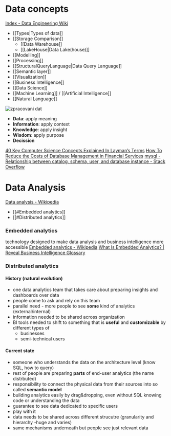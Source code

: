 # Data concepts

[Index - Data Engineering Wiki](https://dataengineering.wiki/Index)

- [[Types|Types of data]]
- [[Storage Comparison]]
	- [[Data Warehouse]]
	- [[LakeHouse|Data Lake(house)]]
- [[Modelling]]
- [[Processing]]
- [[StructuralQueryLanguage|Data Query Language]]
- [[Semantic layer]]
- [[Visualization]]
- [[Business Intelligence]]
- [[Data Science]]
- [[Machine Learning]] / [[Artificial Intelligence]]
- [[Natural Language]]


![zpracovani dat](https://upload.wikimedia.org/wikipedia/commons/e/ee/Relationship_of_data%2C_information_and_intelligence.png)


- **Data**: apply meaning
- **Information**: apply context
- **Knowledge**: apply insight
- **Wisdom**: apply purpose
- **Decission**

[40 Key Computer Science Concepts Explained In Layman’s Terms](https://carlcheo.com/compsci)
[How To Reduce the Costs of Database Management in Financial Services](https://www.percona.com/blog/how-to-reduce-the-costs-of-database-management-in-financial-services/)
[mysql - Relationship between catalog, schema, user, and database instance - Stack Overflow](https://stackoverflow.com/questions/7942520/relationship-between-catalog-schema-user-and-database-instance)


# Data Analysis

[Data analysis - Wikipedia](https://en.wikipedia.org/wiki/Data_analysis)
- [[#Embedded analytics]]
- [[#Distributed analytics]]

### Embedded analytics

technology designed to make data analysis and business intelligence more accessible
[Embedded analytics - Wikipedia](https://en.wikipedia.org/wiki/Embedded_analytics)
[What Is Embedded Analytics? | Reveal Business Intelligence Glossary](https://www.revealbi.io/glossary/embedded-analytics)

### Distributed analytics

#### History (natural evolution)

- one data analytics team that takes care about preparing insights and dashboards over data
- people come to ask and rely on this team
- parallel need - more people to see **some** kind of analytics (external/internal)
- information needed to be shared across organization
- BI tools needed to shift to something that is **useful** and **customizable** by different types of
	- businesses
	- semi-technical users

#### Current state

- someone who understands the data on the architecture level (know SQL, how to query)
- rest of people are preparing **parts** of end-user analytics (the name distrbuted)
- responsibility to connect the physical data from their sources into so called **semantic model**
- building analytics easily by drag&dropping, even without SQL knowing code or understanding the data
- guarantee to see data dedicated to specific users
- play with it
- data needs to be shared across different strucutre (granularity and hierarchy -huge and varies)
- same mechanisms underneath but people see just relevant data